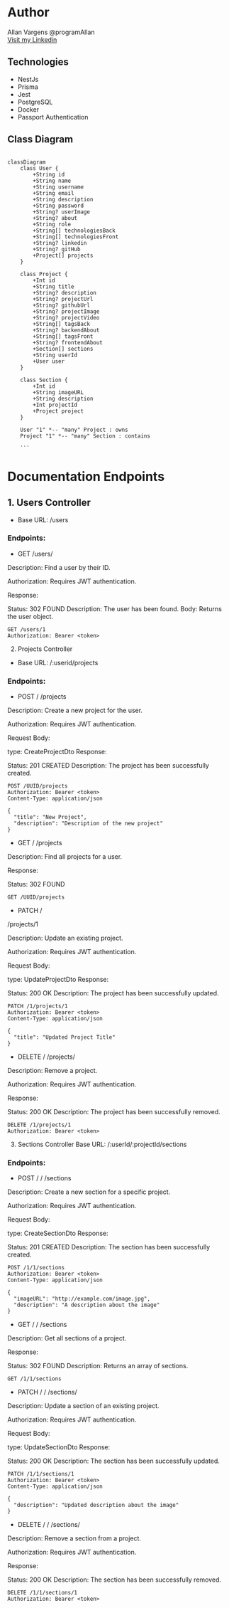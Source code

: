 # Author

Allan Vargens @programAllan \
[Visit my Linkedin](https://www.linkedin.com/in/allan-vargens-silva-973978196/)

## Technologies

- NestJs
- Prisma
- Jest
- PostgreSQL
- Docker
- Passport Authentication

## Class Diagram

````mermaid

classDiagram
    class User {
        +String id
        +String name
        +String username
        +String email
        +String description
        +String password
        +String? userImage
        +String? about
        +String role
        +String[] technologiesBack
        +String[] technologiesFront
        +String? linkedin
        +String? gitHub
        +Project[] projects
    }

    class Project {
        +Int id
        +String title
        +String? description
        +String? projectUrl
        +String? githubUrl
        +String? projectImage
        +String? projectVideo
        +String[] tagsBack
        +String? backendAbout
        +String[] tagsFront
        +String? frontendAbout
        +Section[] sections
        +String userId
        +User user
    }

    class Section {
        +Int id
        +String imageURL
        +String description
        +Int projectId
        +Project project
    }

    User "1" *-- "many" Project : owns
    Project "1" *-- "many" Section : contains

    ```
````

# Documentation Endpoints

## 1. Users Controller

- Base URL: /users

### Endpoints:

- GET /users/

Description: Find a user by their ID.

Authorization: Requires JWT authentication.

Response:

Status: 302 FOUND
Description: The user has been found.
Body: Returns the user object.

```
GET /users/1
Authorization: Bearer <token>
```

2. Projects Controller

- Base URL: /:userid/projects

### Endpoints:

- POST /
  /projects

Description: Create a new project for the user.

Authorization: Requires JWT authentication.

Request Body:

type: CreateProjectDto
Response:

Status: 201 CREATED
Description: The project has been successfully created.

```
POST /UUID/projects
Authorization: Bearer <token>
Content-Type: application/json

{
  "title": "New Project",
  "description": "Description of the new project"
}
```

- GET /
  /projects

Description: Find all projects for a user.

Response:

Status: 302 FOUND

```
GET /UUID/projects
```

- PATCH /

/projects/1

Description: Update an existing project.

Authorization: Requires JWT authentication.

Request Body:

type: UpdateProjectDto
Response:

Status: 200 OK
Description: The project has been successfully updated.

```
PATCH /1/projects/1
Authorization: Bearer <token>
Content-Type: application/json

{
  "title": "Updated Project Title"
}

```

- DELETE /
  /projects/

Description: Remove a project.

Authorization: Requires JWT authentication.

Response:

Status: 200 OK
Description: The project has been successfully removed.

```
DELETE /1/projects/1
Authorization: Bearer <token>
```

3. Sections Controller
   Base URL: /:userId/:projectId/sections

### Endpoints:

- POST /
  /
  /sections

Description: Create a new section for a specific project.

Authorization: Requires JWT authentication.

Request Body:

type: CreateSectionDto
Response:

Status: 201 CREATED
Description: The section has been successfully created.

```
POST /1/1/sections
Authorization: Bearer <token>
Content-Type: application/json

{
  "imageURL": "http://example.com/image.jpg",
  "description": "A description about the image"
}
```

- GET /
  /
  /sections

Description: Get all sections of a project.

Response:

Status: 302 FOUND
Description: Returns an array of sections.

```
GET /1/1/sections
```

- PATCH /
  /
  /sections/

Description: Update a section of an existing project.

Authorization: Requires JWT authentication.

Request Body:

type: UpdateSectionDto
Response:

Status: 200 OK
Description: The section has been successfully updated.

```
PATCH /1/1/sections/1
Authorization: Bearer <token>
Content-Type: application/json

{
  "description": "Updated description about the image"
}
```

- DELETE /
  /
  /sections/

Description: Remove a section from a project.

Authorization: Requires JWT authentication.

Response:

Status: 200 OK
Description: The section has been successfully removed.

```
DELETE /1/1/sections/1
Authorization: Bearer <token>
```
